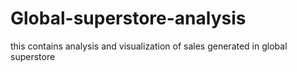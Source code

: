# Global-superstore-analysis
this contains analysis and visualization of sales generated in global superstore
